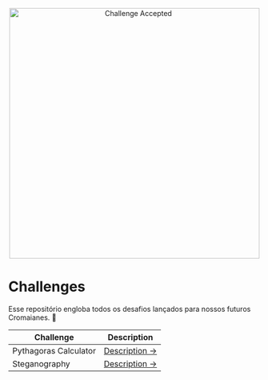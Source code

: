 <p align="center"><img src="https://cdn.discordapp.com/attachments/874663067366068304/888122355707150346/logo-positive.png" alt="Challenge Accepted" width="500"></p>

# Challenges

Esse repositório engloba todos os desafios lançados para nossos futuros Cromaianes. :rocket: 

| Challenge | Description |
| --- | --- |
| Pythagoras Calculator | [Description →](https://github.com/cromai/challenges/pythagoras) |
| Steganography | [Description →](https://github.com/cromai/challenges/steganography) |
